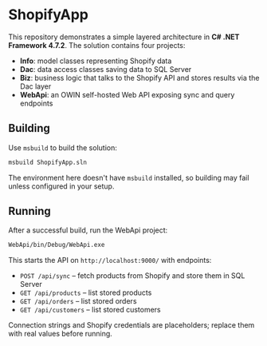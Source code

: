 # ShopifyApp

This repository demonstrates a simple layered architecture in **C# .NET Framework 4.7.2**. The solution contains four projects:

- **Info**: model classes representing Shopify data
- **Dac**: data access classes saving data to SQL Server
- **Biz**: business logic that talks to the Shopify API and stores results via the Dac layer
- **WebApi**: an OWIN self-hosted Web API exposing sync and query endpoints

## Building

Use `msbuild` to build the solution:

```bash
msbuild ShopifyApp.sln
```

The environment here doesn't have `msbuild` installed, so building may fail unless configured in your setup.

## Running

After a successful build, run the WebApi project:

```bash
WebApi/bin/Debug/WebApi.exe
```

This starts the API on `http://localhost:9000/` with endpoints:

- `POST /api/sync` – fetch products from Shopify and store them in SQL Server
- `GET /api/products` – list stored products
- `GET /api/orders` – list stored orders
- `GET /api/customers` – list stored customers

Connection strings and Shopify credentials are placeholders; replace them with real values before running.
